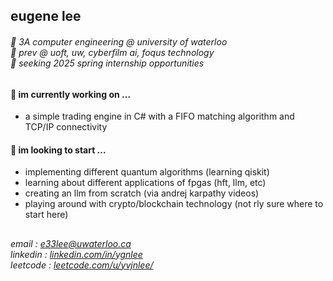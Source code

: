 ## eugene lee
###### 🪿 3A computer engineering @ university of waterloo <br> 💼 prev @ uoft, uw, cyberfilm ai, foqus technology <br> 🌱 seeking 2025 spring internship opportunities

#### 🔭 im currently working on ...
- a simple trading engine in C# with a FIFO matching algorithm and TCP/IP connectivity

#### 🤔 im looking to start ...
- implementing different quantum algorithms (learning qiskit)
- learning about different applications of fpgas (hft, llm, etc)
- creating an llm from scratch (via andrej karpathy videos)
- playing around with crypto/blockchain technology (not rly sure where to start here)

## 
###### email : [e33lee@uwaterloo.ca](mailto:e33lee@uwaterloo.ca) <br> linkedin : [linkedin.com/in/ygnlee](https://www.linkedin.com/in/ygnlee/) <br> leetcode : [leetcode.com/u/yvjnlee/](https://leetcode.com/u/yvjnlee/)
